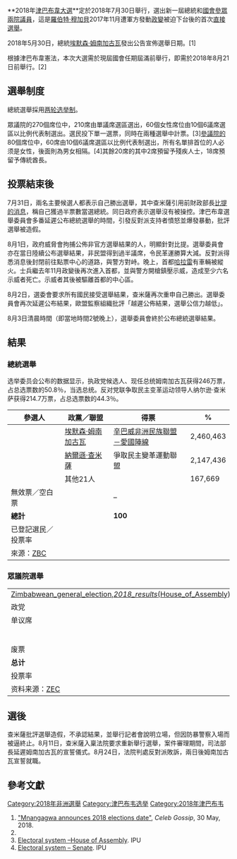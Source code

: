 **2018年[津巴布韋大選](https://zh.wikipedia.org/wiki/津巴布韋 "wikilink")**定於2018年7月30日舉行，選出新一屆總統和[國會參眾兩院議員](../Page/辛巴威議會.md "wikilink")，這是[羅伯特·穆加貝](https://zh.wikipedia.org/wiki/羅伯特·穆加貝 "wikilink")2017年11月遭軍方發動[政變](../Page/政變.md "wikilink")被迫下台後的首次[直接選舉](https://zh.wikipedia.org/wiki/直接選舉 "wikilink")。

2018年5月30日，總統[埃默森·姆南加古瓦](../Page/埃默森·姆南加古瓦.md "wikilink")發出公告宣佈選舉日期。\[1\]

根據津巴布韋憲法，本次大選需於現屆國會任期屆滿前舉行，即需於2018年8月21日前舉行。\[2\]

## 選舉制度

總統選舉採用[两轮选举制](../Page/两轮选举制.md "wikilink")。

眾議院的270個席位中，210席由單議席選區選出，60個女性席位由10個6議席選區以比例代表制選出。選民投下單一選票，同時在兩種選舉中計票。\[3\][參議院的](https://zh.wikipedia.org/wiki/津巴布韦参议院 "wikilink")80個席位中，60席由10個6議席選區以比例代表制選出，所有名單排首位的人必须是女性，後面則為男女相隔。\[4\]其餘20席的其中2席預留予殘疾人士，18席預留予傳統酋長。

## 投票結束後

7月31日，兩名主要候選人都表示自己勝出選舉，其中查米薩引用前財政部長[比提的消息](https://zh.wikipedia.org/wiki/腾达伊·比提 "wikilink")，稱自己獲過半票數當選總統。同日政府表示選舉沒有被操控。津巴布韋選舉委員會多番延遲公布總統選舉的時間，引發反對派支持者憤怒並爆發暴動，批評選舉被造假。

8月1日，政府威脅會拘捕公佈非官方選舉結果的人，明顯針對比提。選舉委員會亦在當日陸續公布選舉結果，非民盟得到過半議席，令民革運勝算大減。反對派得悉消息後封閉前往點票中心的道路，與警方對峙。晚上，首都[哈拉雷](../Page/哈拉雷.md "wikilink")有車輛被縱火。士兵繼去年11月政變後再次進入首都，並與警方開槍鎮壓示威，造成至少六名示威者死亡。示威者其後被驅離首都的中心區。

8月2日，選委會要求所有國民接受選舉結果，查米薩再次重申自己勝出。選舉委員會再次延遲公布結果，歐盟監察組織批評「越遲公佈結果，選舉公信力越低」。

8月3日清晨時間（即當地時間2號晚上），選舉委員會終於公布總統選舉結果。

## 結果

### 總統選舉

选举委员会公布的数据显示，执政党候选人、现任总统姆南加古瓦获得246万票，占总选票数的50.8％，当选总统。反对党联争取民主变革运动领导人纳尔逊·查米萨获得214.7万票，占总选票数的44.3％。

| 參選人                                                          | 政黨／聯盟                                                       | 得票                                                     | %         |
| ------------------------------------------------------------ | ----------------------------------------------------------- | ------------------------------------------------------ | --------- |
|                                                              | [埃默森·姆南加古瓦](../Page/埃默森·姆南加古瓦.md "wikilink")                | [辛巴威非洲民族聯盟－愛國陣線](../Page/辛巴威非洲民族聯盟－愛國陣線.md "wikilink") | 2,460,463 |
|                                                              | [納爾遜·查米薩](https://zh.wikipedia.org/wiki/納爾遜·查米薩 "wikilink") | 爭取民主變革運動聯盟                                             | 2,147,436 |
|                                                              | 其他21人                                                       |                                                        | 167,669   |
| 無效票／空白票                                                      |                                                             | –                                                      |           |
| **總計**                                                       |                                                             | **100**                                                |           |
| 已登記選民／投票率                                                    |                                                             |                                                        |           |
| 來源：[ZBC](http://www.zbc.co.zw/breaking-ed-romps-to-victory/) |                                                             |                                                        |           |

### 眾議院選舉

|                                                                                                                                                                                                                                                            |
| ---------------------------------------------------------------------------------------------------------------------------------------------------------------------------------------------------------------------------------------------------------- |
| [Zimbabwean_general_election,_2018_results_(House_of_Assembly).svg](https://zh.wikipedia.org/wiki/File:Zimbabwean_general_election,_2018_results_\(House_of_Assembly\).svg "fig:Zimbabwean_general_election,_2018_results_(House_of_Assembly).svg") |
| 政党                                                                                                                                                                                                                                                         |
| 单议席                                                                                                                                                                                                                                                        |
|                                                                                                                                                                                                                                                            |
|                                                                                                                                                                                                                                                            |
|                                                                                                                                                                                                                                                            |
|                                                                                                                                                                                                                                                            |
|                                                                                                                                                                                                                                                            |
|                                                                                                                                                                                                                                                            |
| 废票                                                                                                                                                                                                                                                         |
| **总计**                                                                                                                                                                                                                                                     |
| 投票率                                                                                                                                                                                                                                                        |
| 资料来源：[ZEC](https://www.zec.org.zw/pages/election_results2018)                                                                                                                                                                                              |

## 選後

查米薩批評選舉造假，不承認結果，並舉行記者會說明立場，但因防暴警察入場而被逼終止。8月11日，查米薩入稟法院要求重新舉行選舉，案件審理期間，司法部長延遲姆南加古瓦的宣誓儀式。8月24日，法院判處反對派敗訴，兩日後姆南加古瓦宣誓就職。

## 參考文獻

[Category:2018年非洲選舉](https://zh.wikipedia.org/wiki/Category:2018年非洲選舉 "wikilink") [Category:津巴布韦选举](https://zh.wikipedia.org/wiki/Category:津巴布韦选举 "wikilink") [Category:2018年津巴布韦](https://zh.wikipedia.org/wiki/Category:2018年津巴布韦 "wikilink")

1.  ["Mnangagwa announces 2018 elections date"](https://www.celebgossip.co.za/international-news/2164-just-in-president-mnangagwa-announces-2018-elections-date-voter-registration-exercise-to-end-in-three-days-time.html), *Celeb Gossip*, 30 May, 2018.
2.
3.  [Electoral system –House of Assembly](http://www.ipu.org/parline-e/reports/2361_B.htm). IPU
4.  [Electoral system – Senate](http://www.ipu.org/parline-e/reports/2383_B.htm). IPU